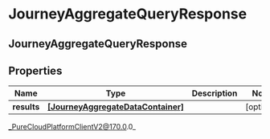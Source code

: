 # JourneyAggregateQueryResponse

## JourneyAggregateQueryResponse

## Properties

|Name | Type | Description | Notes|
|------------ | ------------- | ------------- | -------------|
| **results** | [**[JourneyAggregateDataContainer]**]([JourneyAggregateDataContainer]) |  | [optional] |



_PureCloudPlatformClientV2@170.0.0_
